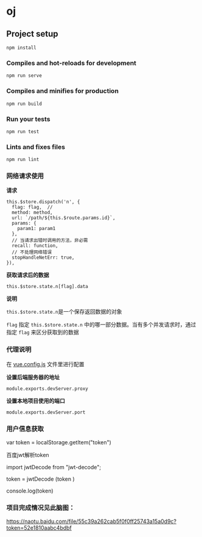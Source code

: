 # oj

## Project setup
```
npm install
```

### Compiles and hot-reloads for development
```
npm run serve
```

### Compiles and minifies for production
```
npm run build
```

### Run your tests
```
npm run test
```

### Lints and fixes files
```
npm run lint
```

### 网络请求使用
**请求**
```
this.$store.dispatch('n', {
  flag: flag,  //
  method: method,
  url: `/path/${this.$route.params.id}`,
  params: {
    param1: param1
  },
  // 当请求出错时调用的方法，非必需
  recall: function,
  // 不处理网络错误
  stopHandleNetErr: true,
}),
```

**获取请求后的数据**
```
this.$store.state.n[flag].data
```

**说明**

``` this.$store.state.n ```是一个保存返回数据的对象

``` flag ``` 指定 ``` this.$store.state.n ``` 中的哪一部分数据。当有多个并发请求时，通过指定 ``` flag ``` 来区分获取到的数据


### 代理说明

在 [vue.config.js][1] 文件里进行配置

**设置后端服务器的地址**

``` module.exports.devServer.proxy ```

**设置本地项目使用的端口**

``` module.exports.devServer.port ```

[1]: /vue.config.js

### 用户信息获取

var token =  localStorage.getItem("token")

百度jwt解析token

import jwtDecode from "jwt-decode";

token = jwtDecode (token )

console.log(token)



### 项目完成情况见此脑图：

https://naotu.baidu.com/file/55c39a262cab5f0f0ff25743a15a0d9c?token=52e1810aabc4bdbf